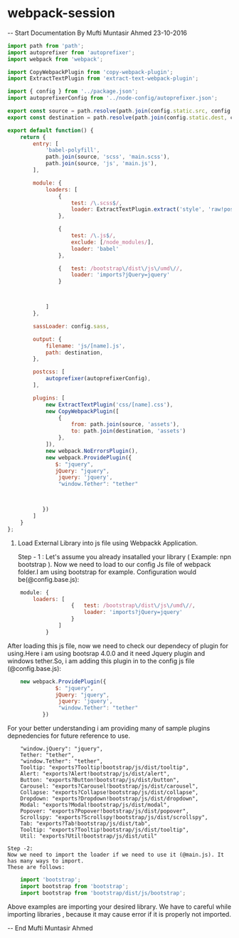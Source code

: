 # webpack-session

-- Start Documentation By Mufti Muntasir Ahmed 23-10-2016

```javascript
import path from 'path';
import autoprefixer from 'autoprefixer';
import webpack from 'webpack';

import CopyWebpackPlugin from 'copy-webpack-plugin';
import ExtractTextPlugin from 'extract-text-webpack-plugin';

import { config } from '../package.json';
import autoprefixerConfig from '../node-config/autoprefixer.json';

export const source = path.resolve(path.join(config.static.src, config.app));
export const destination = path.resolve(path.join(config.static.dest, config.app));

export default function() {
    return {
        entry: [
            'babel-polyfill',
            path.join(source, 'scss', 'main.scss'),
            path.join(source, 'js', 'main.js'),
        ],

        module: {
            loaders: [
                {
                    test: /\.scss$/,
                    loader: ExtractTextPlugin.extract('style', 'raw!postcss!sass')
                },

                {
                    test: /\.js$/,
                    exclude: [/node_modules/],
                    loader: 'babel'
                },

                {   test: /bootstrap\/dist\/js\/umd\//,
                    loader: 'imports?jQuery=jquery'
                }



            ]
        },

        sassLoader: config.sass,

        output: {
            filename: 'js/[name].js',
            path: destination,
        },

        postcss: [
            autoprefixer(autoprefixerConfig),
        ],

        plugins: [
            new ExtractTextPlugin('css/[name].css'),
            new CopyWebpackPlugin([
                {
                    from: path.join(source, 'assets'),
                    to: path.join(destination, 'assets')
                },
            ]),
            new webpack.NoErrorsPlugin(),
            new webpack.ProvidePlugin({
               $: "jquery",
               jQuery: "jquery",
                jquery: 'jquery',
                "window.Tether": "tether"



           })
        ]
    }
};
```


1. Load External Library into js file using Webpackk Application.

	Step - 1 :
		Let's assume you already insatalled your library ( Example: npn bootstrap ). Now we need to load to our config Js file of webpack folder.I am using bootstrap for example. Configuration would be(@config.base.js):
```javascript
	module: {
		loaders: [
					{   test: /bootstrap\/dist\/js\/umd\//,
						loader: 'imports?jQuery=jquery'
					}
				]
			}
```
After loading this js file, now we need to check our dependecy of plugin for using.Here i am using bootsrap 4.0.0 and it need Jquery plugin and windows tether.So, i am adding this plugin in to the config js file (@config.base.js):
```javascript
	new webpack.ProvidePlugin({
			   $: "jquery",
			   jQuery: "jquery",
				jquery: 'jquery',
				"window.Tether": "tether"
		   })
```
For your better understanding i am providing many of sample plugins depnedencies for future reference to use.
```
	"window.jQuery": "jquery",
	Tether: "tether",
	"window.Tether": "tether",
	Tooltip: "exports?Tooltip!bootstrap/js/dist/tooltip",
	Alert: "exports?Alert!bootstrap/js/dist/alert",
	Button: "exports?Button!bootstrap/js/dist/button",
	Carousel: "exports?Carousel!bootstrap/js/dist/carousel",
	Collapse: "exports?Collapse!bootstrap/js/dist/collapse",
	Dropdown: "exports?Dropdown!bootstrap/js/dist/dropdown",
	Modal: "exports?Modal!bootstrap/js/dist/modal",
	Popover: "exports?Popover!bootstrap/js/dist/popover",
	Scrollspy: "exports?Scrollspy!bootstrap/js/dist/scrollspy",
	Tab: "exports?Tab!bootstrap/js/dist/tab",
	Tooltip: "exports?Tooltip!bootstrap/js/dist/tooltip",
	Util: "exports?Util!bootstrap/js/dist/util"
```
	Step -2:
	Now we need to import the loader if we need to use it (@main.js). It has many ways to import. 
	These are follows:
	
```javascript
	import 'bootstrap';
	import bootstrap from 'bootstrap';
	import bootstrap from 'bootstrap/dist/js/bootstrap';
```
									
Above examples are importing your desired library. We have to careful while importing libraries , because it may cause error if it is properly not imported.
			
			
				

-- End Mufti Muntasir Ahmed
